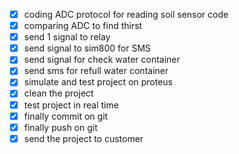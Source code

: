 * [X] coding ADC protocol for reading soil sensor code
* [X] comparing ADC to find thirst
* [X] send 1 signal to relay
* [X] send signal to sim800 for SMS
* [X] send signal for check water container
* [X] send sms for refull water container
* [X] simulate and test project on proteus
* [X] clean the project
* [X] test project in real time
* [X] finally commit on git
* [X] finally push on git
* [X] send the project to customer
